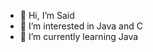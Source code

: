 - 👋 Hi, I’m Said
- 👀 I’m interested in Java and C 
- 🌱 I’m currently learning Java

<!---
saidbaglamis/saidbaglamis is a ✨ special ✨ repository because its `README.md` (this file) appears on your GitHub profile.
You can click the Preview link to take a look at your changes.
--->
